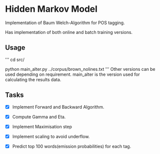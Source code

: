 # Hidden Markov Model
Implementation of Baum Welch-Algorithm for POS tagging.

Has implementation of both online and batch training versions.

## Usage
'''
cd src/

python main_alter.py ../corpus/brown_nolines.txt
'''
Other versions can be used depending on requirement. main_alter is the version used for calculating the results data.

## Tasks
 - [x] Implement Forward and Backward Algorithm.
 - [x] Compute Gamma and Eta.
 - [x] Implement Maximisation step
 - [x] Implement scaling to avoid underflow.
 - [x] Predict top 100 words(emission probabilities) for each tag.

